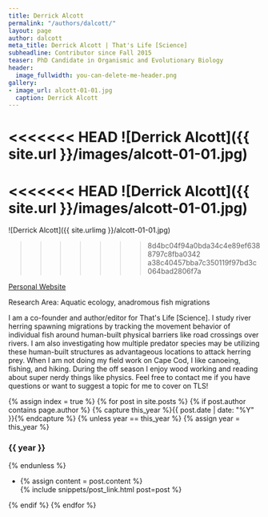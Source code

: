 ```yaml
---
title: Derrick Alcott
permalink: "/authors/dalcott/"
layout: page
author: dalcott
meta_title: Derrick Alcott | That's Life [Science]
subheadline: Contributor since Fall 2015
teaser: PhD Candidate in Organismic and Evolutionary Biology
header:
  image_fullwidth: you-can-delete-me-header.png
gallery:
- image_url: alcott-01-01.jpg
  caption: Derrick Alcott
---
```


<<<<<<< HEAD
![Derrick Alcott]({{ site.url }}/images/alcott-01-01.jpg)
=======
<<<<<<< HEAD
![Derrick Alcott]({{ site.url }}/images/alcott-01-01.jpg)
=======
![Derrick Alcott]({{ site.urlimg }}/alcott-01-01.jpg)
>>>>>>> 8d4bc04f94a0bda34c4e89ef6388797c8fba0342
>>>>>>> a38c40457bba7c350119f97bd3c064bad2806f7a

[Personal Website](https://gpls.cns.umass.edu/oeb/directory/derrick-alcott)

Research Area: Aquatic ecology, anadromous fish migrations

I am a co-founder and author/editor for That's Life [Science]. I study river herring spawning migrations by tracking the movement behavior of individual fish around human-built physical barriers like road crossings over rivers. I am also investigating how multiple predator species may be utilizing these human-built structures as advantageous locations to attack herring prey. When I am not doing my field work on Cape Cod, I like canoeing, fishing, and hiking. During the off season I enjoy wood working and reading about super nerdy things like physics. Feel free to contact me if you have questions or want to suggest a topic for me to cover on TLS!

{% assign index = true %}
{% for post in site.posts %}
{% if post.author contains page.author %}
{% capture this_year %}{{ post.date | date: "%Y" }}{% endcapture %}
{% unless year == this_year %}
{% assign year = this_year %}
<h3>{{ year }}</h3>
{% endunless %}
<ul style="list-style-type:disc">
 <li> 
 {% assign content = post.content %} 
 <article>
 {% include snippets/post_link.html post=post %}
 </article>
 </li>
</ul>
{% endif %}
{% endfor %}
